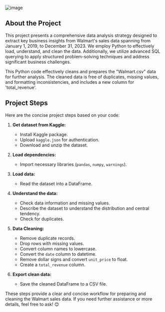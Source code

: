 
![image](https://github.com/user-attachments/assets/bcf2bd1d-dbe2-4980-b443-eb80279089ee)

## About the Project
This project presents a comprehensive data analysis strategy designed to extract key business insights from Walmart's sales data spanning from January 1, 2019, to December 31, 2023. We employ Python to effectively load, understand, and clean the data. Additionally, we utilize advanced SQL querying to apply structured problem-solving techniques and address significant business challenges.

This Python code effectively cleans and prepares the "Walmart.csv" data for further analysis. The cleaned data is free of duplicates, missing values, and formatting inconsistencies, and includes a new column for 'total_revenue'. 

## Project Steps
Here are the concise project steps based on your code:

1. **Get dataset from Kaggle:**
   - Install Kaggle package.
   - Upload `kaggle.json` for authentication.
   - Download and unzip the dataset.

2. **Load dependencies:**
   - Import necessary libraries (`pandas`, `numpy`, `warnings`).

3. **Load data:**
   - Read the dataset into a DataFrame.

4. **Understand the data:**
   - Check data information and missing values.
   - Describe the dataset to understand the distribution and central tendency.
   - Check for duplicates.

5. **Data Cleaning:**
   - Remove duplicate records.
   - Drop rows with missing values.
   - Convert column names to lowercase.
   - Convert the `date` column to datetime.
   - Remove dollar signs and convert `unit_price` to float.
   - Create a `total_revenue` column.

6. **Export clean data:**
   - Save the cleaned DataFrame to a CSV file.

These steps provide a clear and concise workflow for preparing and cleaning the Walmart sales data. If you need further assistance or more details, feel free to ask! 😊
